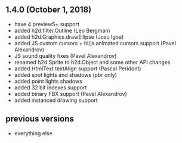 ## 1.4.0 (October 1, 2018)

* haxe 4 preview5+ support
* added h2d.filter.Outline (Leo Bergman)
* added h2d.Graphics.drawEllipse (Josu Igoa)
* added JS custom cursors + hl/js animated cursors support (Pavel Alexandrov)
* JS sound quality fixes (Pavel Alexandrov)
* renamed h2d.Sprite to h2d.Object and some other API changes
* added HtmlText textAlign support (Pascal Peridont)
* added spot lights and shadows (pbr only)
* added point lights shadows
* added 32 bit indexes support
* added binary FBX support (Pavel Alexandrov)
* added instanced drawing support

## previous versions

* everything else
